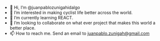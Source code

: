- 👋 Hi, I’m @juanpablozunigahidalgo
- 👀 I’m interested in making cyclist life better across the world. 
- 🌱 I’m currently learning REACT.  
- 💞️ I’m looking to collaborate on what ever project that makes this world a better place. 
- 📫 How to reach me. Send an email to juanpablo.zunigah@gmail.com

<!---
juanpablozunigahidalgo/juanpablozunigahidalgo is a ✨ special ✨ repository because its `README.md` (this file) appears on your GitHub profile.
You can click the Preview link to take a look at your changes.
--->
